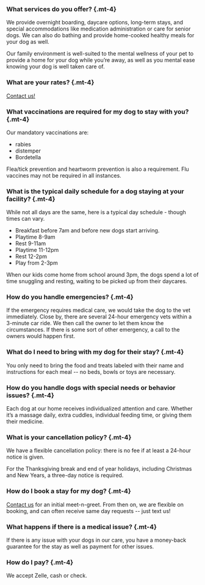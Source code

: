 ### What services do you offer? {.mt-4}

We provide overnight boarding, daycare options, long-term stays, and special accommodations like medication administration or care for senior dogs. We can also do bathing and provide home-cooked healthy meals for your dog as well. 

Our family environment is well-suited to the mental wellness of your pet to provide a home for your dog while you’re away, as well as you mental ease knowing your dog is well taken care of.

### What are your rates? {.mt-4}

<a href="/contactus.php" class="text-secondary">Contact us!</a>

### What vaccinations are required for my dog to stay with you? {.mt-4}

Our mandatory vaccinations are: 

* rabies
* distemper
* Bordetella

Flea/tick prevention and heartworm prevention is also a requirement. Flu vaccines may not be required in all instances.

### What is the typical daily schedule for a dog staying at your facility? {.mt-4}

While not all days are the same, here is a typical day schedule - though times can vary.

* Breakfast before 7am and before new dogs start arriving. 
* Playtime 8-9am
* Rest 9-11am
* Playtime 11-12pm
* Rest 12-2pm
* Play from 2-3pm

When our kids come home from school around 3pm, the dogs spend a lot of time snuggling and resting, waiting to be picked up from their daycares.

### How do you handle emergencies? {.mt-4}

If the emergency requires medical care, we would take the dog to the vet immediately. Close by, there are several 24-hour emergency vets within a 3-minute car ride. We then call the owner to let them know the circumstances. If there is some sort of other emergency, a call to the owners would happen first.

### What do I need to bring with my dog for their stay? {.mt-4}

You only need to bring the food and treats labeled with their name and instructions for each meal -- no beds, bowls or toys are necessary.

### How do you handle dogs with special needs or behavior issues? {.mt-4}

Each dog at our home receives individualized attention and care. Whether it’s a massage daily, extra cuddles, individual feeding time, or giving them their medicine.

### What is your cancellation policy? {.mt-4}

We have a flexible cancellation policy: there is no fee if at least a 24-hour notice is given.

For the Thanksgiving break and end of year holidays, including Christmas and New Years, a three-day notice is required.

### How do I book a stay for my dog? {.mt-4}

<a href="/contactus.php" class="text-secondary">Contact us</a> for an initial meet-n-greet. From then on, we are flexible on booking, and can often receive same day requests -- just text us!

### What happens if there is a medical issue? {.mt-4}

If there is any issue with your dogs in our care, you have a money-back guarantee for the stay as well as payment for other issues.

### How do I pay? {.mt-4}

We accept Zelle, cash or check.

